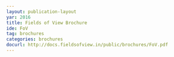 ```yaml
---
layout: publication-layout
yar: 2016
title: Fields of View Brochure
ide: FoV
tag: brochures
categories: brochures
docurl: http://docs.fieldsofview.in/public/brochures/FoV.pdf
---
```

